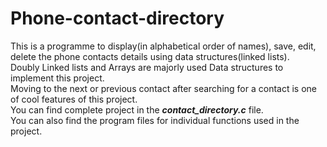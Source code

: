# Phone-contact-directory
This is a programme to display(in alphabetical order of names), save, edit, delete the phone contacts details using data structures(linked lists). <br />
Doubly Linked lists and Arrays are majorly used Data structures to implement this project. <br />
Moving to the next or previous contact after searching for a contact is one of cool features of this project.<br />
You can find complete project in the _**contact_directory.c**_ file. <br />
You can also find the program files for individual functions used in the project.

